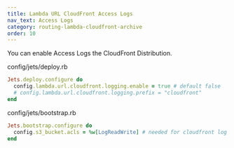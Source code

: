 ```yaml
---
title: Lambda URL CloudFront Access Logs
nav_text: Access Logs
category: routing-lambda-cloudfront-archive
order: 10
---
```


You can enable Access Logs the CloudFront Distribution.

config/jets/deploy.rb

```ruby
Jets.deploy.configure do
  config.lambda.url.cloudfront.logging.enable = true # default false
  # config.lambda.url.cloudfront.logging.prefix = "cloudfront"
end
```

config/jets/bootstrap.rb

```ruby
Jets.bootstrap.configure do
  config.s3_bucket.acls = %w[LogReadWrite] # needed for cloudfront log delivery
end
```

